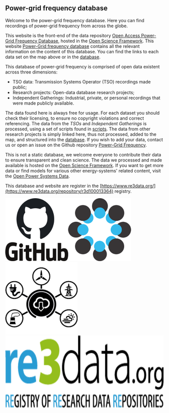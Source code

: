 ## Power-grid frequency database

Welcome to the power-grid frequency database. Here you can find recordings of power-grid frequency from across the globe.

This website is the front-end of the data repository [Open Access Power-Grid Frequency Database](https://osf.io/m43tg/), hosted in the [Open Science Framework](https://osf.io/). This website [Power-Grid frequency database](https://lrydin.github.io/Power-Grid-Frequency/) contains all the relevant information on the content of this database. You can find the links to each data set on the map above or in the [database](/database).

This database of power-grid frequency is comprised of open data existent across three dimensions:
 - TSO data: Transmission Systems Operator (TSO) recordings made public;
 - Research projects: Open-data database research projects;
 - Independent Gatherings: Industrial, private, or personal recordings that were made publicly available.

The data found here is always free for usage. For each dataset you should check their licensing, to ensure no copyright violations and correct referencing. The data from the *TSOs* and *Independent Gatherings* is processed, using a set of scripts found in [scripts](https://github.com/LRydin/Power-Grid-Frequency/scripts). The data from other research projects is simply linked here, thus not processed, added to the map, and structured into the [database](/database). If you wish to add your data, contact us or open an issue on the Github repository [Power-Grid Frequency](https://github.com/LRydin/Power-Grid-Frequency).

This is not a static database, we welcome everyone to contribute their data to ensure transparent and clean science. The data we processed and made available is hosted on the [Open Science Framework](https://osf.io/). If you want to get more data or find models for various other energy-systems' related content, visit the [Open Power Systems Data](https://open-power-system-data.org/).

This database and website are register in the [https://www.re3data.org/](https://www.re3data.org/repository/r3d100013364) registry.


<img src="assets/img/github_dark.png" width="200" height="200" border="0" class="center" /><img src="assets/img/osf.png" width="200" height="200" border="0" class="center" />  <img src="assets/img/OPSD_logo.png" width="230" height="230" border="0" class="center" /> <img src="assets/img/re3data_logo.png" height="230" border="0" class="center" />

